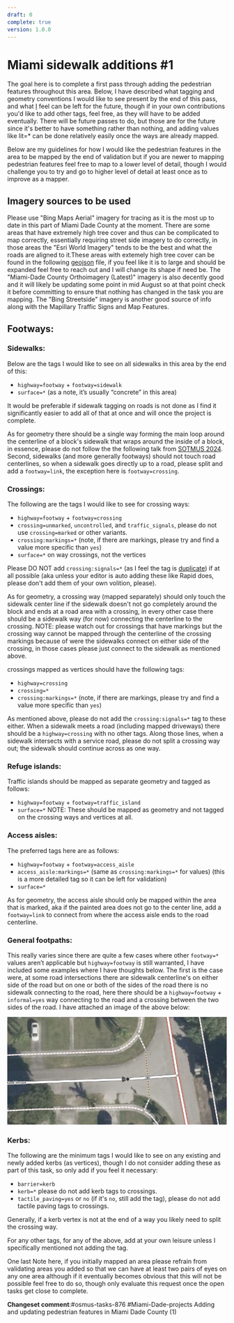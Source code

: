 ```yaml
---
draft: 0
complete: true
version: 1.0.0
---
```


# Miami sidewalk additions #1

The goal here is to complete a first pass through adding the pedestrian features throughout this area. Below, I have described what tagging and geometry conventions I would like to see present by the end of this pass, and what [I](https://www.openstreetmap.org/user/Udarian) feel can be left for the future, though if in your own contributions you'd like to add other tags, feel free, as they will have to be added eventually. There will be future passes to do, but those are for the future since it's better to have something rather than nothing, and adding values like lit=* can be done relatively easily once the ways are already mapped.

Below are my guidelines for how I would like the pedestrian features in the area to be mapped by the end of validation but if you are newer to mapping pedestrian features feel free to map to a lower level of detail, though I would challenge you to try and go to higher level of detail at least once as to improve as a mapper.

## Imagery sources to be used

Please use "Bing Maps Aerial" imagery for tracing as it is the most up to date in this part of Miami Dade County at the moment. There are some areas that have extremely high tree cover and thus can be complicated to map correctly, essentially requiring street side imagery to do correctly, in those areas the "Esri World Imagery" tends to be the best and what the roads are aligned to it.These areas with extemely high tree cover can be found in the following [geojson](/tasking%20manager/pedestrian%20feature%20addition%201/heavy%20tree%20cover.geojson) file, if you feel like it is to large and should be expanded feel free to reach out and I will change its shape if need be. The "Miami-Dade County Orthoimagery (Latest)" imagery is also decently good and it will likely be updating some point in mid August so at that point check it before committing to ensure that nothing has changed in the task you are mapping. The "Bing Streetside" imagery is another good source of info along with the Mapillary Traffic Signs and Map Features.

## Footways:

### Sidewalks:

Below are the tags I would like to see on all sidewalks in this area by the end of this:

 - `highway=footway` + `footway=sidewalk`
 - `surface=*` (as a note, it’s usually “concrete” in this area) 

It would be preferable if sidewalk tagging on roads is not done as I find it significantly easier to add all of that at once and will once the project is complete.

As for geometry there should be a single way forming the main loop around the centerline of a block's sidewalk that wraps around the inside of a block, in essence, please do not follow the the following talk from [SOTMUS 2024](https://openstreetmap.us/events/state-of-the-map-us/2024/standardizing-osm-pedestrian-networks/). Second, sidewalks (and more generally footways) should not touch road centerlines, so when a sidewalk goes directly up to a road, please split and add a `footway=link`, the exception here is `footway=crossing`.

### Crossings:

The following are the tags I would like to see for crossing ways:

 - `highway=footway` + `footway=crossing` 
 - `crossing=unmarked`, `uncontrolled`, and `traffic_signals`, please do not use `crossing=marked` or other variants.
 - `crossing:markings=*` (note, if there are markings, please try and find a value more specific than `yes`)
 - `surface=*` on way crossings, not the vertices

Please DO NOT add `crossing:signals=*` (as I feel the tag is [duplicate](https://hackmd.io/@Udarian/BJLgxU1HJg)) if at all possible (aka unless your editor is auto adding these like Rapid does, please don't add them of your own volition, please).

As for geometry, a crossing way (mapped separately) should only touch the sidewalk center line if the sidewalk doesn't not go completely around the block and ends at a road area with a crossing, in every other case there should be a sidewalk way (for now) connecting the centerline to the crossing. NOTE: please watch out for crossings that have markings but the crossing way cannot be mapped through the centerline of the crossing markings because of were the sidewalks connect on either side of the crossing, in those cases please just connect to the sidewalk as mentioned above.

crossings mapped as vertices should have the following tags:

 - `highway=crossing`
 - `crossing=*`
 - `crossing:markings=*` (note, if there are markings, please try and find a value more specific than `yes`)

As mentioned above, please do not add the `crossing:signals=*` tag to these either. When a sidewalk meets a road (including mapped driveways) there should be a `highway=crossing` with no other tags. Along those lines, when a sidewalk intersects with a service road, please do not split a crossing way out; the sidewalk should continue across as one way.

### Refuge islands:

Traffic islands should be mapped as separate geometry and tagged as follows:

 - `highway=footway` + `footway=traffic_island`
 - `surface=*`
NOTE: These should be mapped as geometry and not tagged on the crossing ways and vertices at all.

### Access aisles:

The preferred tags here are as follows:

 - `highway=footway` + `footway=access_aisle`
 - `access_aisle:markings=*` (same as `crossing:markings=*` for values) (this is a more detailed tag so it can be left for validation)
 - `surface=*`

As for geometry, the access aisle should only be mapped within the area that is marked, aka if the painted area does not go to the center line, add a `footway=link` to connect from where the access aisle ends to the road centerline.

### General footpaths:

This really varies since there are quite a few cases where other `footway=*` values aren’t applicable but `highway=footway` is still warranted, I have included some examples where I have thoughts below. The first is the case were, at some road intersections there are sidewalk centerline's on either side of the road but on one or both of the sides of the road there is no sidewalk connecting to the road, here there should be a `highway=footway` + `informal=yes` way connecting to the road and a crossing between the two sides of the road. I have attached an image of the above below:

![iD screen shot of what todo](/tasking%20manager/pedestrian%20feature%20addition%201/informal%20footway%20how%20to.png)

### Kerbs:

The following are the minimum tags I would like to see on any existing and newly added kerbs (as vertices), though I do not consider adding these as part of this task, so only add if you feel it necessary:

 - `barrier=kerb`
 - `kerb=*` please do not add kerb tags to crossings.
 - `tactile_paving=yes` or `no` (if it's `no`, still add the tag), please do not add tactile paving tags to crossings.

Generally, if a kerb vertex is not at the end of a way you likely need to split the crossing way. 

For any other tags, for any of the above, add at your own leisure unless I specifically mentioned not adding the tag.

One last Note here, if you initially mapped an area please refrain from validating areas you added so that we can have at least two pairs of eyes on any one area although if it eventually becomes obvious that this will not be possible feel free to do so, though only evaluate this request once the open tasks get close to complete. 

**Changeset comment**:#osmus-tasks-876 #Miami-Dade-projects Adding and updating pedestrian features in Miami Dade County (1)

